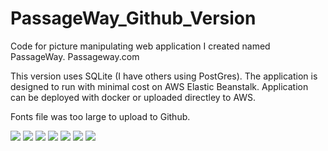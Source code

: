 # PassageWay_Github_Version

Code for picture manipulating web application I created named PassageWay.  Passageway.com

This version uses SQLite (I have others using PostGres).  The application is designed to run with minimal cost on AWS Elastic Beanstalk.  Application can be deployed with docker or uploaded directley to AWS.

Fonts file was too large to upload to Github.

![]('https://github.com/TimMango/PassageWay_Github_Version/blob/main/Website_Photos/photo1.png)
![]('https://github.com/TimMango/PassageWay_Github_Version/blob/main/Website_Photos/photo2.png)
![]('https://github.com/TimMango/PassageWay_Github_Version/blob/main/Website_Photos/photo3.png)
![]('https://github.com/TimMango/PassageWay_Github_Version/blob/main/Website_Photos/photo4.png)
![]('https://github.com/TimMango/PassageWay_Github_Version/blob/main/Website_Photos/photo5.png)
![]('https://github.com/TimMango/PassageWay_Github_Version/blob/main/Website_Photos/photo6.png)
![]('https://github.com/TimMango/PassageWay_Github_Version/blob/main/Website_Photos/photo7.png)
